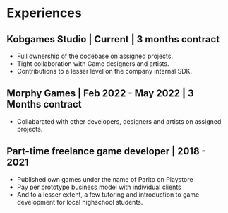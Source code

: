 # Experiences
## Kobgames Studio | Current | 3 months contract
* Full ownership of the codebase on assigned projects.
* Tight collaboration with Game designers and artists.
* Contributions to a lesser level on the company internal SDK.
## Morphy Games | Feb 2022 - May 2022 | 3 Months contract
* Collabarated with other developers, designers and artists on assigned projects. 
## Part-time freelance game developer | 2018 - 2021
* Published own games under the name of Parito on Playstore
* Pay per prototype business model with individual clients
* And to a lesser extent, a few tutoring and introduction to game development for local highschool students.

